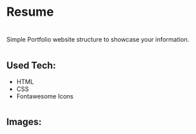 # Resume
#
Simple Portfolio website structure to showcase your information.
#

## Used Tech:
* HTML
* CSS
* Fontawesome Icons
#
## Images:
#
![]()
#
![]()
#
![]()
#
![]()
